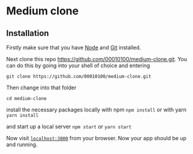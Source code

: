 # Medium clone

## Installation

Firstly make sure that you have [Node](https://nodejs.org/en/download/) and [Git](https://git-scm.com/book/en/v2/Getting-Started-Installing-Git) installed.

Next clone this repo https://github.com/00010100/medium-clone.git. You can do this by going into your shell of choice and entering
```
git clone https://github.com/00010100/medium-clone.git
```
Then change into that folder
```
cd medium-clone
```

install the necessary packages locally with npm
``` npm install ``` or with yarn ``` yarn install ```

and start up a local server
``` npm start ``` or ``` yarn start ```

Now visit [`localhost:3000`](http://localhost:3000) from your browser. Now your app should be up and running.